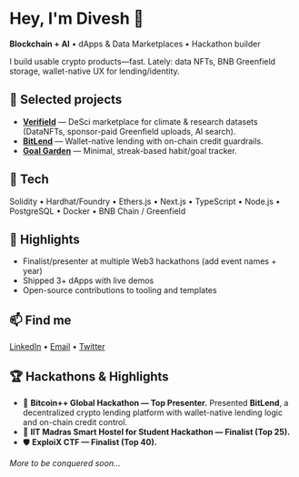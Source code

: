 ﻿# Hey, I'm Divesh 👋

**Blockchain + AI** • dApps & Data Marketplaces • Hackathon builder

I build usable crypto products—fast. Lately: data NFTs, BNB Greenfield storage, wallet-native UX for lending/identity.

## 🔎 Selected projects
- **[Verifield](https://github.com/DiveshK007/verifield)** — DeSci marketplace for climate & research datasets (DataNFTs, sponsor-paid Greenfield uploads, AI search).
- **[BitLend](https://github.com/DiveshK007/bitlend)** — Wallet-native lending with on-chain credit guardrails.
- **[Goal Garden](https://github.com/DiveshK007/goal-garden-adventure)** — Minimal, streak-based habit/goal tracker.

## 🧩 Tech
Solidity • Hardhat/Foundry • Ethers.js • Next.js • TypeScript • Node.js • PostgreSQL • Docker • BNB Chain / Greenfield

## 🏅 Highlights
- Finalist/presenter at multiple Web3 hackathons (add event names + year)
- Shipped 3+ dApps with live demos
- Open-source contributions to tooling and templates

## 📫 Find me
[LinkedIn](#) • [Email](#) • [Twitter](#)




## 🏆 Hackathons & Highlights

- 🥇 **Bitcoin++ Global Hackathon — Top Presenter.** Presented **BitLend**, a decentralized crypto lending platform with wallet-native lending logic and on-chain credit control.
- 🥉 **IIT Madras Smart Hostel for Student Hackathon — Finalist (Top 25).**
- 🛡️ **ExploiX CTF — Finalist (Top 40).**

*More to be conquered soon…*

